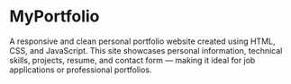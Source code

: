 # MyPortfolio
A responsive and clean personal portfolio website created using HTML, CSS, and JavaScript. This site showcases personal information, technical skills, projects, resume, and contact form — making it ideal for job applications or professional portfolios.
